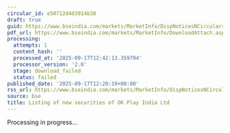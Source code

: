 ```yaml
---
circular_id: e50712d4d3914b38
draft: true
guid: https://www.bseindia.com/markets/MarketInfo/DispNoticesNCirculars.aspx?Noticeid={7E1541BE-DEAF-44D4-8487-E7FC198ED5D8}&noticeno=20250917-28&dt=09/17/2025&icount=28&totcount=37&flag=0
pdf_url: https://www.bseindia.com/markets/MarketInfo/DownloadAttach.aspx?id=20250917-28&attachedId=
processing:
  attempts: 1
  content_hash: ''
  processed_at: '2025-09-17T12:42:13.359794'
  processor_version: '2.0'
  stage: download_failed
  status: failed
published_date: '2025-09-17T12:20:19+00:00'
rss_url: https://www.bseindia.com/markets/MarketInfo/DispNoticesNCirculars.aspx?Noticeid={7E1541BE-DEAF-44D4-8487-E7FC198ED5D8}&noticeno=20250917-28&dt=09/17/2025&icount=28&totcount=37&flag=0
source: bse
title: Listing of new securities of OK Play India Ltd
---
```


Processing in progress...
